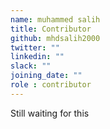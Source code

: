 ```yaml
---
name: muhammed salih
title: Contributor
github: mhdsalih2000
twitter: ""
linkedin: ""
slack: ""
joining_date: ""
role : contributor
---
```


Still waiting for this
